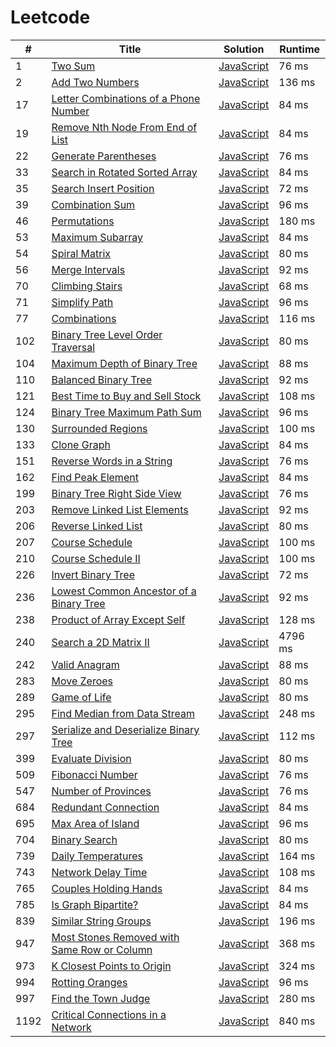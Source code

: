 # Leetcode

| # | Title | Solution | Runtime |
|---| ----- | -------- | ------- |
|1|[ Two Sum](https://leetcode.com/problems/two-sum/)|[JavaScript](./solutions/1.%20Two%20Sum.js)|76 ms|
|2|[ Add Two Numbers](https://leetcode.com/problems/add-two-numbers/)|[JavaScript](./solutions/2.%20Add%20Two%20Numbers.js)|136 ms|
|17|[ Letter Combinations of a Phone Number](https://leetcode.com/problems/letter-combinations-of-a-phone-number/)|[JavaScript](./solutions/17.%20Letter%20Combinations%20of%20a%20Phone%20Number.js)|84 ms|
|19|[ Remove Nth Node From End of List](https://leetcode.com/problems/remove-nth-node-from-end-of-list/)|[JavaScript](./solutions/19.%20Remove%20Nth%20Node%20From%20End%20of%20List.js)|84 ms|
|22|[ Generate Parentheses](https://leetcode.com/problems/generate-parentheses/)|[JavaScript](./solutions/22.%20Generate%20Parentheses.js)|76 ms|
|33|[ Search in Rotated Sorted Array](https://leetcode.com/problems/search-in-rotated-sorted-array/)|[JavaScript](./solutions/33.%20Search%20in%20Rotated%20Sorted%20Array.js)|84 ms|
|35|[ Search Insert Position](https://leetcode.com/problems/search-insert-position/)|[JavaScript](./solutions/35.%20Search%20Insert%20Position.js)|72 ms|
|39|[ Combination Sum](https://leetcode.com/problems/combination-sum/)|[JavaScript](./solutions/39.%20Combination%20Sum.js)|96 ms|
|46|[ Permutations](https://leetcode.com/problems/permutations/)|[JavaScript](./solutions/46.%20Permutations.js)|180 ms|
|53|[ Maximum Subarray](https://leetcode.com/problems/maximum-subarray/)|[JavaScript](./solutions/53.%20Maximum%20Subarray.js)|84 ms|
|54|[ Spiral Matrix](https://leetcode.com/problems/spiral-matrix/)|[JavaScript](./solutions/54.%20Spiral%20Matrix.js)|80 ms|
|56|[ Merge Intervals](https://leetcode.com/problems/merge-intervals/)|[JavaScript](./solutions/56.%20Merge%20Intervals.js)|92 ms|
|70|[ Climbing Stairs](https://leetcode.com/problems/climbing-stairs/)|[JavaScript](./solutions/70.%20Climbing%20Stairs.js)|68 ms|
|71|[ Simplify Path](https://leetcode.com/problems/simplify-path/)|[JavaScript](./solutions/71.%20Simplify%20Path.js)|96 ms|
|77|[ Combinations](https://leetcode.com/problems/combinations/)|[JavaScript](./solutions/77.%20Combinations.js)|116 ms|
|102|[ Binary Tree Level Order Traversal](https://leetcode.com/problems/binary-tree-level-order-traversal/)|[JavaScript](./solutions/102.%20Binary%20Tree%20Level%20Order%20Traversal.js)|80 ms|
|104|[ Maximum Depth of Binary Tree](https://leetcode.com/problems/maximum-depth-of-binary-tree/)|[JavaScript](./solutions/104.%20Maximum%20Depth%20of%20Binary%20Tree.js)|88 ms|
|110|[ Balanced Binary Tree](https://leetcode.com/problems/balanced-binary-tree/)|[JavaScript](./solutions/110.%20Balanced%20Binary%20Tree.js)|92 ms|
|121|[ Best Time to Buy and Sell Stock](https://leetcode.com/problems/best-time-to-buy-and-sell-stock/)|[JavaScript](./solutions/121.%20Best%20Time%20to%20Buy%20and%20Sell%20Stock.js)|108 ms|
|124|[ Binary Tree Maximum Path Sum](https://leetcode.com/problems/binary-tree-maximum-path-sum/)|[JavaScript](./solutions/124.%20Binary%20Tree%20Maximum%20Path%20Sum.js)|96 ms|
|130|[ Surrounded Regions](https://leetcode.com/problems/surrounded-regions/)|[JavaScript](./solutions/130.%20Surrounded%20Regions.js)|100 ms|
|133|[ Clone Graph](https://leetcode.com/problems/clone-graph/)|[JavaScript](./solutions/133.%20Clone%20Graph.js)|84 ms|
|151|[ Reverse Words in a String](https://leetcode.com/problems/reverse-words-in-a-string/)|[JavaScript](./solutions/151.%20Reverse%20Words%20in%20a%20String.js)|76 ms|
|162|[ Find Peak Element](https://leetcode.com/problems/find-peak-element/)|[JavaScript](./solutions/162.%20Find%20Peak%20Element.js)|84 ms|
|199|[ Binary Tree Right Side View](https://leetcode.com/problems/binary-tree-right-side-view/)|[JavaScript](./solutions/199.%20Binary%20Tree%20Right%20Side%20View.js)|76 ms|
|203|[ Remove Linked List Elements](https://leetcode.com/problems/remove-linked-list-elements/)|[JavaScript](./solutions/203.%20Remove%20Linked%20List%20Elements.js)|92 ms|
|206|[ Reverse Linked List](https://leetcode.com/problems/reverse-linked-list/)|[JavaScript](./solutions/206.%20Reverse%20Linked%20List.js)|80 ms|
|207|[ Course Schedule](https://leetcode.com/problems/course-schedule/)|[JavaScript](./solutions/207.%20Course%20Schedule.js)|100 ms|
|210|[ Course Schedule II](https://leetcode.com/problems/course-schedule-ii/)|[JavaScript](./solutions/210.%20Course%20Schedule%20II.js)|100 ms|
|226|[ Invert Binary Tree](https://leetcode.com/problems/invert-binary-tree/)|[JavaScript](./solutions/226.%20Invert%20Binary%20Tree.js)|72 ms|
|236|[ Lowest Common Ancestor of a Binary Tree](https://leetcode.com/problems/lowest-common-ancestor-of-a-binary-tree/)|[JavaScript](./solutions/236.%20Lowest%20Common%20Ancestor%20of%20a%20Binary%20Tree.js)|92 ms|
|238|[ Product of Array Except Self](https://leetcode.com/problems/product-of-array-except-self/)|[JavaScript](./solutions/238.%20Product%20of%20Array%20Except%20Self.js)|128 ms|
|240|[ Search a 2D Matrix II](https://leetcode.com/problems/search-a-2d-matrix-ii/)|[JavaScript](./solutions/240.%20Search%20a%202D%20Matrix%20II.js)|4796 ms|
|242|[ Valid Anagram](https://leetcode.com/problems/valid-anagram/)|[JavaScript](./solutions/242.%20Valid%20Anagram.js)|88 ms|
|283|[ Move Zeroes](https://leetcode.com/problems/move-zeroes/)|[JavaScript](./solutions/283.%20Move%20Zeroes.js)|80 ms|
|289|[ Game of Life](https://leetcode.com/problems/game-of-life/)|[JavaScript](./solutions/289.%20Game%20of%20Life.js)|80 ms|
|295|[ Find Median from Data Stream](https://leetcode.com/problems/find-median-from-data-stream/)|[JavaScript](./solutions/295.%20Find%20Median%20from%20Data%20Stream.js)|248 ms|
|297|[ Serialize and Deserialize Binary Tree](https://leetcode.com/problems/serialize-and-deserialize-binary-tree/)|[JavaScript](./solutions/297.%20Serialize%20and%20Deserialize%20Binary%20Tree.js)|112 ms|
|399|[ Evaluate Division](https://leetcode.com/problems/evaluate-division/)|[JavaScript](./solutions/399.%20Evaluate%20Division.js)|80 ms|
|509|[ Fibonacci Number](https://leetcode.com/problems/fibonacci-number/)|[JavaScript](./solutions/509.%20Fibonacci%20Number.js)|76 ms|
|547|[ Number of Provinces](https://leetcode.com/problems/number-of-provinces/)|[JavaScript](./solutions/547.%20Number%20of%20Provinces.js)|76 ms|
|684|[ Redundant Connection](https://leetcode.com/problems/redundant-connection/)|[JavaScript](./solutions/684.%20Redundant%20Connection.js)|84 ms|
|695|[ Max Area of Island](https://leetcode.com/problems/max-area-of-island/)|[JavaScript](./solutions/695.%20Max%20Area%20of%20Island.js)|96 ms|
|704|[ Binary Search](https://leetcode.com/problems/binary-search/)|[JavaScript](./solutions/704.%20Binary%20Search.js)|80 ms|
|739|[ Daily Temperatures](https://leetcode.com/problems/daily-temperatures/)|[JavaScript](./solutions/739.%20Daily%20Temperatures.js)|164 ms|
|743|[ Network Delay Time](https://leetcode.com/problems/network-delay-time/)|[JavaScript](./solutions/743.%20Network%20Delay%20Time.js)|108 ms|
|765|[ Couples Holding Hands](https://leetcode.com/problems/couples-holding-hands/)|[JavaScript](./solutions/765.%20Couples%20Holding%20Hands.js)|84 ms|
|785|[ Is Graph Bipartite?](https://leetcode.com/problems/is-graph-bipartite/)|[JavaScript](./solutions/785.%20Is%20Graph%20Bipartite%3F.js)|84 ms|
|839|[ Similar String Groups](https://leetcode.com/problems/similar-string-groups/)|[JavaScript](./solutions/839.%20Similar%20String%20Groups.js)|196 ms|
|947|[ Most Stones Removed with Same Row or Column](https://leetcode.com/problems/most-stones-removed-with-same-row-or-column/)|[JavaScript](./solutions/947.%20Most%20Stones%20Removed%20with%20Same%20Row%20or%20Column.js)|368 ms|
|973|[ K Closest Points to Origin](https://leetcode.com/problems/k-closest-points-to-origin/)|[JavaScript](./solutions/973.%20K%20Closest%20Points%20to%20Origin.js)|324 ms|
|994|[ Rotting Oranges](https://leetcode.com/problems/rotting-oranges/)|[JavaScript](./solutions/994.%20Rotting%20Oranges.js)|96 ms|
|997|[ Find the Town Judge](https://leetcode.com/problems/find-the-town-judge/)|[JavaScript](./solutions/997.%20Find%20the%20Town%20Judge.js)|280 ms|
|1192|[ Critical Connections in a Network](https://leetcode.com/problems/critical-connections-in-a-network/)|[JavaScript](./solutions/1192.%20Critical%20Connections%20in%20a%20Network.js)|840 ms|
